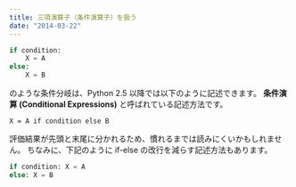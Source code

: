 ```yaml
---
title: 三項演算子（条件演算子）を扱う
date: "2014-03-22"
---
```


```python
if condition:
    X = A
else:
    X = B
```

のような条件分岐は、Python 2.5 以降では以下のように記述できます。
**条件演算 (Conditional Expressions)** と呼ばれている記述方法です。

```
X = A if condition else B
```

評価結果が先頭と末尾に分かれるため、慣れるまでは読みにくいかもしれません。
ちなみに、下記のように if-else の改行を減らす記述方法もあります。

```python
if condition: X = A
else: X = B
```

